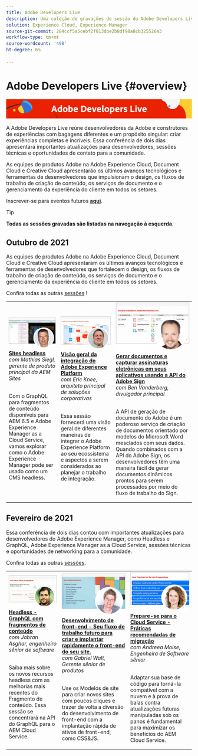 ```yaml
---
title: Adobe Developers Live
description: Uma coleção de gravações de sessão do Adobe Developers Live
solution: Experience Cloud, Experience Manager
source-git-commit: 284ccf5a5cebf2f813dbe2b8df98a8cb325526a3
workflow-type: tm+mt
source-wordcount: '498'
ht-degree: 6%

---
```


# Adobe Developers Live {#overview}

<img alt="Adobe Developers Live" src="assets/adl.png" />

A Adobe Developers Live reúne desenvolvedores da Adobe e construtores de experiências com bagagens diferentes e um propósito singular: criar experiências completas e incríveis. Essa conferência de dois dias apresentará importantes atualizações para desenvolvedores, sessões técnicas e oportunidades de contato para a comunidade.

As equipes de produtos Adobe na Adobe Experience Cloud, Document Cloud e Creative Cloud apresentarão os últimos avanços tecnológicos e ferramentas de desenvolvedores que impulsionam o design, os fluxos de trabalho de criação de conteúdo, os serviços de documento e o gerenciamento da experiência do cliente em todos os setores.

Inscrever-se para eventos futuros **[aqui](https://developerevents.adobe.com/)**.

>[!TIP]
>
>**Todas as sessões gravadas são listadas na navegação à esquerda**.

## Outubro de 2021

As equipes de produtos Adobe na Adobe Experience Cloud, Document Cloud e Creative Cloud apresentaram os últimos avanços tecnológicos e ferramentas de desenvolvedores que fortalecem o design, os fluxos de trabalho de criação de conteúdo, os serviços de documento e o gerenciamento da experiência do cliente em todos os setores.

Confira todas as outras [sessões](2021/october/overview.md) !

<table>
  <tr>
   <td>
      <a href="2021/october/headless.md">
      <img alt="Sites headless" src="assets/mathias.png"/>
      </a>
      <div>
         <a href="2021/october/headless.md"><strong>Sites headless</strong></a>         
         <br/><em>com Mathias Siegl, gerente de produto principal da AEM Sites</em>
      </div>
      <p>
        <br/>
         Com o GraphQL para fragmentos de conteúdo disponíveis para AEM 6.5 e Adobe Experience Manager as a Cloud Service, vamos explorar como o Adobe Experience Manager pode ser usado como um CMS headless.
      </p>
     </td>   
     <td>
      <a href="2021/october/aep-integration.md">
      <img alt="Visão geral da integração do Adobe Experience Platform" src="assets/eric.png"/>
      </a>
      <div>
         <a href="2021/october/aep-integration.md"><strong>Visão geral da integração do Adobe Experience Platform</strong></a>
         <br/><em>com Eric Knee, arquiteto principal de soluções corporativas</em>
      </div>
      <p>
        <br/>
         Essa sessão fornecerá uma visão geral de diferentes maneiras de integrar o Adobe Experience Platform ao seu ecossistema e aspectos a serem considerados ao planejar o trabalho de integração.
      </p>
   </td>
   </td>
     <td>
      <a href="2021/october/pdf-services-api.md">
      <img alt="Gerar documentos e capturar assinaturas eletrônicas em seus aplicativos usando a API do Adobe Sign" src="assets/ben.png"/>
      </a>
      <div>
         <a href="2021/october/pdf-services-api.md"><strong>Gerar documentos e capturar assinaturas eletrônicas em seus aplicativos usando a API do Adobe Sign</strong></a>
         <br/><em>com Ben Vanderberg, divulgador principal</em>
      </div>
      <p>
        <br/>
         A API de geração de documento do Adobe é um poderoso serviço de criação de documentos orientado por modelos do Microsoft Word mesclados com seus dados. Quando combinados com a API do Adobe Sign, os desenvolvedores têm uma maneira fácil de gerar documentos dinâmicos prontos para serem processados por meio do fluxo de trabalho do Sign.
      </p>
   </td> 
  </tr>
</table>

## Fevereiro de 2021

Essa conferência de dois dias contou com importantes atualizações para desenvolvedores do Adobe Experience Manager, como Headless e GraphQL, Adobe Experience Manager as a Cloud Service, sessões técnicas e oportunidades de networking para a comunidade.

Confira todas as outras [sessões](2021/february/overview.md).

<table>
  <tr>
   <td>
      <a href="2021/february/headless-graphql-content-fragments.md">
      <img alt="Headless - GraphQL com fragmentos de conteúdo" src="assets/jabran.png"/>
      </a>
      <div>
         <a href="2021/february/headless-graphql-content-fragments.md"><strong>Headless - GraphQL com fragmentos de conteúdo</strong></a>         
         <br/><em>com Jabran Asghar, engenheiro sênior de software</em>
      </div>
      <p>
        <br/>
         Saiba mais sobre os novos recursos headless com as melhorias mais recentes do Fragmento de conteúdo. Essa sessão se concentrará na API do GraphQL para o AEM Cloud Service.
      </p>
     </td>   
     <td>
      <a href="2021/february/rapid-frontend-devlopment.md">
      <img alt="Desenvolvimento de front-end - Seu fluxo de trabalho futuro para criar e implantar rapidamente o front-end do seu site." src="assets/gabriel.png"/>
      </a>
      <div>
         <a href="2021/february/rapid-frontend-devlopment.md"><strong>Desenvolvimento de front-end - Seu fluxo de trabalho futuro para criar e implantar rapidamente o front-end do seu site.</strong></a>
         <br/><em>com Gabriel Walt, Gerente sênior de produtos</em>
      </div>
      <p>
        <br/>
         Use os Modelos de site para criar novos sites com poucos cliques e trazer de volta a diversão do desenvolvimento de front-end com a implantação rápida de ativos de front-end, como CSS&amp;JS.
      </p>
   </td>
   </td>
     <td>
      <a href="2021/february/get-ready-aem-cloud.md">
      <img alt="Prepare-se para o Cloud Service - Práticas recomendadas de migração" src="assets/andreea.png"/>
      </a>
      <div>
         <a href="2021/february/get-ready-aem-cloud.md"><strong>Prepare-se para o Cloud Service - Práticas recomendadas de migração</strong></a>
         <br/><em>com Andreea Moise, Engenheira de Software sênior</em>
      </div>
      <p>
        <br/>
         Adaptar sua base de código para torná-la compatível com a nuvem e à prova de balas contra atualizações futuras manipuladas sob os panos é fundamental para maximizar os benefícios do AEM Cloud Service.
      </p>
   </td>
  </tr>
</table>